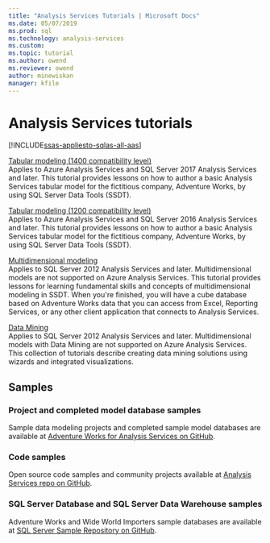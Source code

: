 ```yaml
---
title: "Analysis Services Tutorials | Microsoft Docs"
ms.date: 05/07/2019
ms.prod: sql
ms.technology: analysis-services
ms.custom:
ms.topic: tutorial
ms.author: owend
ms.reviewer: owend
author: minewiskan
manager: kfile
---
```

# Analysis Services tutorials
[!INCLUDE[ssas-appliesto-sqlas-all-aas](../includes/ssas-appliesto-sqlas-all-aas.md)]

[Tabular modeling (1400 compatibility level)](tutorial-tabular-1400/as-adventure-works-tutorial.md)   
Applies to Azure Analysis Services and SQL Server 2017 Analysis Services and later. This tutorial provides lessons on how to author a basic Analysis Services tabular model for the fictitious company, Adventure Works, by using SQL Server Data Tools (SSDT). 

[Tabular modeling (1200 compatibility level)](tutorial-tabular-1200/tabular-modeling-adventure-works-tutorial.md)  
Applies to Azure Analysis Services and SQL Server 2016 Analysis Services and later. This tutorial provides lessons on how to author a basic Analysis Services tabular model for the fictitious company, Adventure Works, by using SQL Server Data Tools (SSDT).  
  
[Multidimensional modeling](multidimensional-tutorial/multidimensional-modeling-adventure-works-tutorial.md)  
Applies to SQL Server 2012 Analysis Services and later. Multidimensional models are not supported on Azure Analysis Services. This tutorial provides lessons for learning fundamental skills and concepts of multidimensional modeling in SSDT. When you're finished, you will have a cube database based on Adventure Works data that you can access from Excel, Reporting Services, or any other client application that connects to Analysis Services.  
  
[Data Mining](../analysis-services/data-mining/data-mining-tutorials-analysis-services.md)  
Applies to SQL Server 2012 Analysis Services and later. Multidimensional models with Data Mining are not supported on Azure Analysis Services. This collection of tutorials describe creating data mining solutions using wizards and integrated visualizations.  
  
  
## Samples 
### Project and completed model database samples
Sample data modeling projects and completed sample model databases are available at [Adventure Works for Analysis Services on GitHub](https://github.com/Microsoft/sql-server-samples/releases/tag/adventureworks-analysis-services).

### Code samples
Open source code samples and community projects available at [Analysis Services repo on GitHub](https://github.com/Microsoft/Analysis-Services).

### SQL Server Database and SQL Server Data Warehouse samples  
Adventure Works and Wide World Importers sample databases are available at [SQL Server Sample Repository on GitHub](https://github.com/Microsoft/sql-server-samples).
  
  
  

